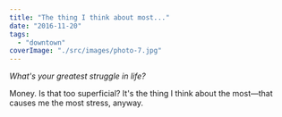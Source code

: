 ```yaml
---
title: "The thing I think about most..."
date: "2016-11-20"
tags: 
  - "downtown"
coverImage: "./src/images/photo-7.jpg"
---
```


_What's your greatest struggle in life?_

Money. Is that too superficial? It's the thing I think about the most—that causes me the most stress, anyway.
